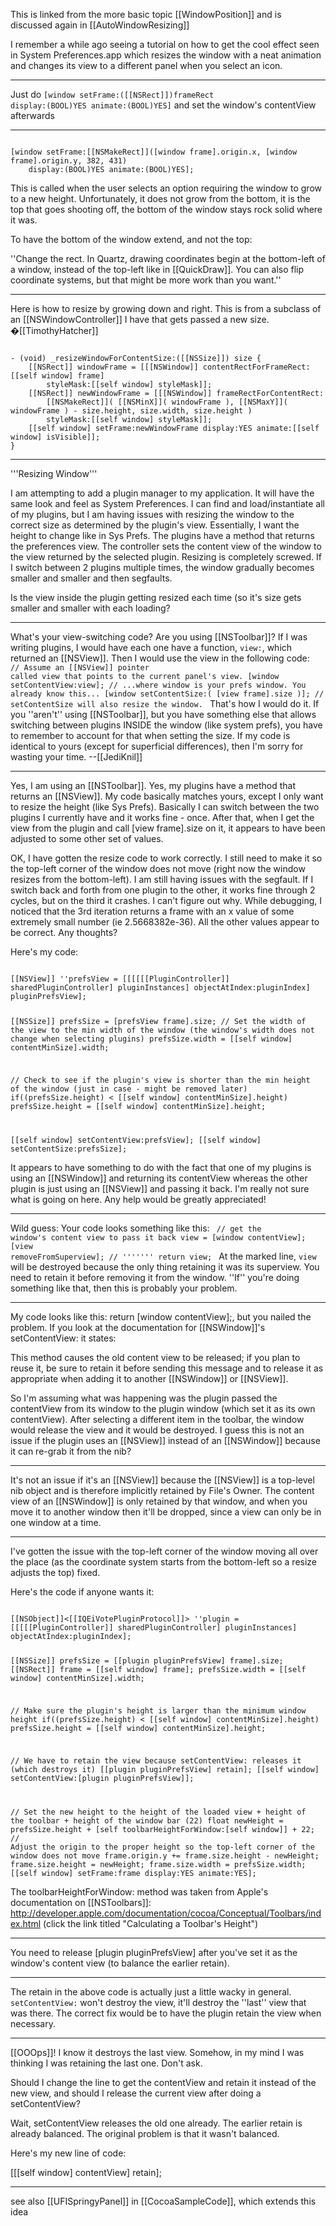 

This is linked from the more basic topic [[WindowPosition]] and is discussed again in [[AutoWindowResizing]]

I remember a while ago seeing a tutorial on how to get the cool effect seen in System Preferences.app which resizes the window with a neat animation and changes its view to a different panel when you select an icon.

----

Just do <code>[window setFrame:([[NSRect]])frameRect display:(BOOL)YES animate:(BOOL)YES]</code> and set the window's contentView afterwards

----

<code>
[window setFrame:[[NSMakeRect]]([window frame].origin.x, [window frame].origin.y, 382, 431)
	display:(BOOL)YES animate:(BOOL)YES];
</code>

This is called when the user selects an option requiring the window to grow to a new height. Unfortunately, it does not grow from the bottom, it is the top that goes shooting off, the bottom of the window stays rock solid where it was.

To have the bottom of the window extend, and not the top:

''Change the rect. In Quartz, drawing coordinates begin at the bottom-left of a window, instead of the top-left like in [[QuickDraw]]. You can also flip coordinate systems, but that might be more work than you want.''

----

Here is how to resize by growing down and right. This is from a subclass of an [[NSWindowController]] I have that gets passed a new size. �[[TimothyHatcher]]

<code>
- (void) _resizeWindowForContentSize:([[NSSize]]) size {
	[[NSRect]] windowFrame = [[[NSWindow]] contentRectForFrameRect:[[self window] frame]
		styleMask:[[self window] styleMask]];
	[[NSRect]] newWindowFrame = [[[NSWindow]] frameRectForContentRect:
		[[NSMakeRect]]( [[NSMinX]]( windowFrame ), [[NSMaxY]]( windowFrame ) - size.height, size.width, size.height )
		styleMask:[[self window] styleMask]];
	[[self window] setFrame:newWindowFrame display:YES animate:[[self window] isVisible]];
}
</code>

----

'''Resizing Window'''

I am attempting to add a plugin manager to my application. It will have the same look and feel as System Preferences. I can find and load/instantiate all of my plugins, but I am having issues with resizing the window to the correct size as determined by the plugin's view. Essentially, I want the height to change like in Sys Prefs. The plugins have a method that returns the preferences view. The controller sets the content view of the window to the view returned by the selected plugin. Resizing is completely screwed. If I switch between 2 plugins multiple times, the window gradually becomes smaller and smaller and then segfaults.

Is the view inside the plugin getting resized each time (so it's size gets smaller and smaller with each loading?

----

What's your view-switching code? Are you using [[NSToolbar]]? If I was writing plugins, I would have each one have a function, <code>view:</code>, which returned an [[NSView]]. Then I would use the view in the following code:
<code>
// Assume an [[NSView]] pointer called view that points to the current panel's view.
[window setContentView:view]; // ...where window is your prefs window. You already know this...
[window setContentSize:( [view frame].size )]; // setContentSize will also resize the window.
</code>
That's how I would do it. If you ''aren't'' using [[NSToolbar]], but you have something else that allows switching between plugins INSIDE the window (like system prefs), you have to remember to account for that when setting the size. If my code is identical to yours (except for superficial differences), then I'm sorry for wasting your time. --[[JediKnil]]

----

Yes, I am using an [[NSToolbar]]. Yes, my plugins have a method that returns an [[NSView]]. My code basically matches yours, except I only want to resize the height (like Sys Prefs). Basically I can switch between the two plugins I currently have and it works fine - once. After that, when I get the view from the plugin and call [view frame].size on it, it appears to have been adjusted to some other set of values.

OK, I have gotten the resize code to work correctly. I still need to make it so the top-left corner of the window does not move (right now the window resizes from the bottom-left). I am still having issues with the segfault. If I switch back and forth from one plugin to the other, it works fine through 2 cycles, but on the third it crashes. I can't figure out why. While debugging, I noticed that the 3rd iteration returns a frame with an x value of some extremely small number (ie 2.5668382e-36). All the other values appear to be correct. Any thoughts?

Here's my code:

<code>
[[NSView]] ''prefsView = [[[[[[PluginController]] sharedPluginController] pluginInstances] objectAtIndex:pluginIndex] pluginPrefsView];

[[NSSize]] prefsSize = [prefsView frame].size;
// Set the width of the view to the min width of the window (the window's width does not change when selecting plugins)
prefsSize.width = [[self window] contentMinSize].width;

// Check to see if the plugin's view is shorter than the min height of the window (just in case - might be removed later)
if((prefsSize.height) < [[self window] contentMinSize].height)
	prefsSize.height = [[self window] contentMinSize].height;

[[self window] setContentView:prefsView];
[[self window] setContentSize:prefsSize];
</code>

It appears to have something to do with the fact that one of my plugins is using an [[NSWindow]] and returning its contentView whereas the other plugin is just using an [[NSView]] and passing it back. I'm really not sure what is going on here. Any help would be greatly appreciated!

----

Wild guess: Your code looks something like this:
<code>
// get the window's content view to pass it back
view = [window contentView];
[view removeFromSuperview]; // '''''''
return view;
</code>
At the marked line, <code>view</code> will be destroyed because the only thing retaining it was its superview. You need to retain it before removing it from the window. ''If'' you're doing something like that, then this is probably your problem.

----

My code looks like this: return [window contentView];, but you nailed the problem. If you look at the documentation for [[NSWindow]]'s setContentView: it states:

This method causes the old content view to be released; if you plan to reuse it, be sure to retain it before sending this message and to release it as appropriate when adding it to another [[NSWindow]] or [[NSView]].

So I'm assuming what was happening was the plugin passed the contentView from its window to the plugin window (which set it as its own contentView). After selecting a different item in the toolbar, the window would release the view and it would be destroyed. I guess this is not an issue if the plugin uses an [[NSView]] instead of an [[NSWindow]] because it can re-grab it from the nib?

----

It's not an issue if it's an [[NSView]] because the [[NSView]] is a top-level nib object and is therefore implicitly retained by File's Owner. The content view of an [[NSWindow]] is only retained by that window, and when you move it to another window then it'll be dropped, since a view can only be in one window at a time.

----

I've gotten the issue with the top-left corner of the window moving all over the place (as the coordinate system starts from the bottom-left so a resize adjusts the top) fixed.

Here's the code if anyone wants it:

<code>
[[NSObject]]<[[IQEiVotePluginProtocol]]> ''plugin = [[[[[PluginController]] sharedPluginController] pluginInstances] objectAtIndex:pluginIndex];

[[NSSize]] prefsSize = [[plugin pluginPrefsView] frame].size;
[[NSRect]] frame = [[self window] frame];
prefsSize.width = [[self window] contentMinSize].width;

// Make sure the plugin's height is larger than the minimum window height
if((prefsSize.height) < [[self window] contentMinSize].height)
	prefsSize.height = [[self window] contentMinSize].height;

// We have to retain the view because setContentView: releases it (which destroys it)
[[plugin pluginPrefsView] retain];
[[self window] setContentView:[plugin pluginPrefsView]];

// Set the new height to the height of the loaded view + height of the toolbar + height of the window bar (22)
float newHeight = prefsSize.height + [self toolbarHeightForWindow:[self window]] + 22;
// Adjust the origin to the proper height so the top-left corner of the window does not move
frame.origin.y += frame.size.height - newHeight;
frame.size.height = newHeight;
frame.size.width = prefsSize.width;
[[self window] setFrame:frame display:YES animate:YES];
</code>

The toolbarHeightForWindow: method was taken from Apple's documentation on [[NSToolbars]]: http://developer.apple.com/documentation/cocoa/Conceptual/Toolbars/index.html (click the link titled "Calculating a Toolbar's Height")

----

You need to release [plugin pluginPrefsView] after you've set it as the window's content view (to balance the earlier retain).

----

The retain in the above code is actually just a little wacky in general. <code>setContentView:</code> won't destroy the view, it'll destroy the ''last'' view that was there. The correct fix would be to have the plugin retain the view when necessary.

----

[[OOOps]]! I know it destroys the last view. Somehow, in my mind I was thinking I was retaining the last one. Don't ask.

Should I change the line to get the contentView and retain it instead of the new view, and should I release the current view after doing a setContentView?

Wait, setContentView releases the old one already. The earlier retain is already balanced. The original problem is that it wasn't balanced.

Here's my new line of code:

[[[self window] contentView] retain];

----

see also [[UFISpringyPanel]] in [[CocoaSampleCode]], which extends this idea